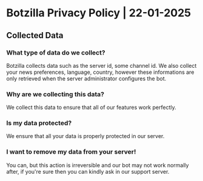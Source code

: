 # Botzilla Privacy Policy | 22-01-2025

## Collected Data
### What type of data do we collect?
Botzilla collects data such as the server id, some channel id. We also collect your news preferences, language, country, however these informations are only retrieved when the server administrator configures the bot.

### Why are we collecting this data?
We collect this data to ensure that all of our features work perfectly.

### Is my data protected?
We ensure that all your data is properly protected in our server.

### I want to remove my data from your server!
You can, but this action is irreversible and our bot may not work normally after, if you're sure then you can kindly ask in our support server.
